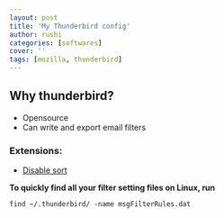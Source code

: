 ```yaml
---
layout: post
title: 'My Thunderbird config'
author: rushi
categories: [softwares]
cover: ''
tags: [mozilla, thunderbird]
---
```


## Why thunderbird?
- Opensource
- Can write and export email filters


### Extensions:
- [Disable sort](https://addons.thunderbird.net/en-US/thunderbird/addon/no-message-pane-sort-by-mouse/)



**To quickly find all your filter setting files on Linux, run**

```
find ~/.thunderbird/ -name msgFilterRules.dat
```